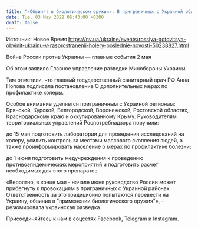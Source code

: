 ```yaml
---
title: "«Обвинят в биологическом оружии». В приграничных с Украиной областях РФ готовятся к эпидемии холеры — разведка"
date: Tue, 03 May 2022 06:43:00 +0300
draft: false
---
```

Источник: Новое Время https://nv.ua/ukraine/events/rossiya-gotovitsya-obvinit-ukrainu-v-rasprostranenii-holery-poslednie-novosti-50238827.html


Война России против Украины — главные события 2 мая

Об этом заявило Главное управление разведки Минобороны Украины.

Там отметили, что главный государственный санитарный врач РФ Анна Попова подписала постановление О дополнительных мерах по профилактике холеры.

Особое внимание уделяется приграничным с Украиной регионам: Брянской, Курской, Белгородской, Воронежской, Ростовской областях, Краснодарскому краю и оккупированному Крыму. Руководителям территориальных управлений Роспотребнадзора поручили:

до 15 мая подготовить лаборатории для проведения исследований на холеру, усилить контроль за местами массового скопления людей, а также проинформировать население о мерах по профилактике болезни;

до 1 июня подготовить медучреждения к проведению противоэпидемических мероприятий и подготовить расчет необходимых для этого препаратов.

«Вероятно, в конце мая - начале июня руководство России может прибегнуть к провокациям в приграничных с Украиной районах. Ответственность за это традиционно попытаются перевести на Украину, обвинив в "применении биологического оружия"», - резюмировала украинская разведка.

Присоединяйтесь к нам в соцсетях Facebook, Telegram и Instagram.
